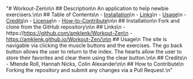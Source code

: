 "# Workout-Zen\n\n  ## Description\n  An application to help newbie exercisers.\n\n  ## Table of Contents\n  - [Installation](#installation)\n  - [Links](#links)\n  - [Usage](#usage)\n  - [Credits](#credits)\n  - [License](#license)\n  - [How-to-Contribute](#how-to-contribute)\n\n  ## Installation\n  Fork and clone from the GitHub repository\n\n  ## Links\n  - https://https://github.com/amklenk/Workout-Zen\n  - https://amklenk.github.io/Workout-Zen/\n\n  ## Usage\n  The site is navigable via clicking the muscle buttons and the exercises. The go back button allows the user to return to the index. The hearts allow the user to store their favorites and clear them using the clear button.\n\n  ## Credits\n  - Mtende Roll, Hannah Nicks, Colin Alexander\n\n  ## How to Contribute\n  Forking the repository and submit any changes via a Pull Request.\n"